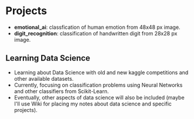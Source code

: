 # Projects
* **emotional_ai**: classfication of human emotion from 48x48 px image.
* **digit_recognition**: classification of handwritten digit from 28x28 px image.

## Learning Data Science

* Learning about Data Science with old and new kaggle competitions and other available datasets.
* Currently, focusing on classification problems using Neural Networks and other classifiers from Scikit-Learn.
* Eventually, other aspects of data science will also be included (maybe I'll use Wiki for placing my notes about data science and specific projects).

